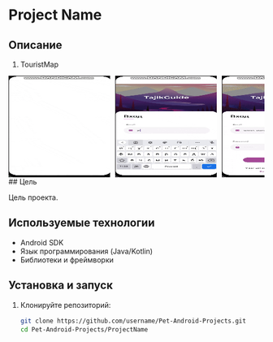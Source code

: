 # Project Name

## Описание

1. TouristMap
<div style="display: flex; overflow-x: auto; width: 100%;"> <img src="./1.1.gif" alt="Demo 1" style="height: 200px; min-width: 200px; margin-right: 10px;" /> <img src="./1.2.gif" alt="Demo 2" style="height: 200px; min-width: 200px; margin-right: 10px;" /> <img src="./1.3.gif" alt="Demo 3" style="height: 200px; min-width: 200px; margin-right: 10px;" /> <img src="./1.4.gif" alt="Demo 4" style="height: 200px; min-width: 200px; margin-right: 10px;" /> <img src="./1.5.gif" alt="Demo 5" style="height: 200px; min-width: 200px; margin-right: 10px;" /> <img src="./1.6.gif" alt="Demo 6" style="height: 200px; min-width: 200px; margin-right: 10px;" /> <img src="./1.7.gif" alt="Demo 7" style="height: 200px; min-width: 200px; margin-right: 10px;" /> </div>
## Цель

Цель проекта.

## Используемые технологии

- Android SDK
- Язык программирования (Java/Kotlin)
- Библиотеки и фреймворки

## Установка и запуск

1. Клонируйте репозиторий:
   ```sh
   git clone https://github.com/username/Pet-Android-Projects.git
   cd Pet-Android-Projects/ProjectName
